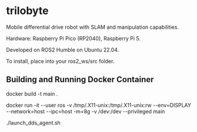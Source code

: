 # trilobyte
Mobile differential drive robot with SLAM and manipulation capabilities. 

Hardware: Raspberry Pi Pico (RP2040), Raspberry Pi 5.

Developed on ROS2 Humble on Ubuntu 22.04.

To install, place into your ros2_ws/src folder.

## Building and Running Docker Container

docker build -t main .

docker run -it --user ros -v /tmp/.X11-unix:/tmp/.X11-unix:rw --env=DISPLAY --network=host --ipc=host -m=8g -v /dev:/dev --privileged  main

./launch_dds_agent.sh